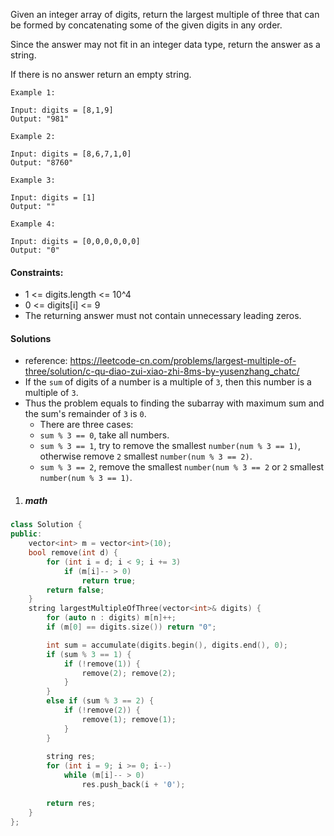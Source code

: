 Given an integer array of digits, return the largest multiple of three that can be formed by concatenating some of the given digits in any order.

Since the answer may not fit in an integer data type, return the answer as a string.

If there is no answer return an empty string.

 

```
Example 1:

Input: digits = [8,1,9]
Output: "981"

Example 2:

Input: digits = [8,6,7,1,0]
Output: "8760"

Example 3:

Input: digits = [1]
Output: ""

Example 4:

Input: digits = [0,0,0,0,0,0]
Output: "0"
```

 

#### Constraints:

-    1 <= digits.length <= 10^4
-    0 <= digits[i] <= 9
-    The returning answer must not contain unnecessary leading zeros.

#### Solutions

- reference: https://leetcode-cn.com/problems/largest-multiple-of-three/solution/c-qu-diao-zui-xiao-zhi-8ms-by-yusenzhang_chatc/
- If the `sum` of digits of a number is a multiple of `3`, then this number is a multiple of `3`.
- Thus the problem equals to finding the subarray with maximum sum and the sum's remainder of `3` is `0`.
    - There are three cases:
    - `sum % 3 == 0`, take all numbers.
    - `sum % 3 == 1`, try to remove the smallest `number(num % 3 == 1)`, otherwise remove `2` smallest `number(num % 3 == 2)`.
    - `sum % 3 == 2`, remove the smallest `number(num % 3 == 2` or `2` smallest `number(num % 3 == 1)`.


1. ##### math

```cpp
class Solution {
public:
    vector<int> m = vector<int>(10);
    bool remove(int d) {
        for (int i = d; i < 9; i += 3)
            if (m[i]-- > 0)
                return true;
        return false;
    }
    string largestMultipleOfThree(vector<int>& digits) {
        for (auto n : digits) m[n]++;
        if (m[0] == digits.size()) return "0";

        int sum = accumulate(digits.begin(), digits.end(), 0);
        if (sum % 3 == 1) {
            if (!remove(1)) {
                remove(2); remove(2);
            }
        }
        else if (sum % 3 == 2) {
            if (!remove(2)) {
                remove(1); remove(1);
            }
        }
        
        string res;
        for (int i = 9; i >= 0; i--)
            while (m[i]-- > 0)
                res.push_back(i + '0');
        
        return res;
    }
};
```